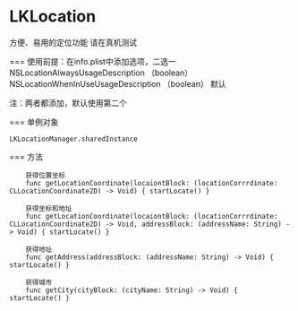 # LKLocation
方便、易用的定位功能
请在真机测试

===
使用前提：在info.plist中添加选项，二选一
NSLocationAlwaysUsageDescription （boolean）
NSLocationWhenInUseUsageDescription （boolean） 默认

注：两者都添加，默认使用第二个

===
单例对象

```
LKLocationManager.sharedInstance
```

===
方法

```
    获得位置坐标
    func getLocationCoordinate(locaiontBlock: (locationCorrrdinate: CLLocationCoordinate2D) -> Void) { startLocate() }
    
    获得坐标和地址
    func getLocationCoordinate(locaiontBlock: (locationCorrrdinate: CLLocationCoordinate2D) -> Void, addressBlock: (addressName: String) -> Void) { startLocate() }
    
    获得地址
    func getAddress(addressBlock: (addressName: String) -> Void) { startLocate() }
    
    获得城市
    func getCity(cityBlock: (cityName: String) -> Void) { startLocate() }
```
